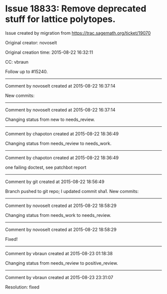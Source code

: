 # Issue 18833: Remove deprecated stuff for lattice polytopes.

Issue created by migration from https://trac.sagemath.org/ticket/19070

Original creator: novoselt

Original creation time: 2015-08-22 16:32:11

CC:  vbraun

Follow up to #15240.


---

Comment by novoselt created at 2015-08-22 16:37:14

New commits:


---

Comment by novoselt created at 2015-08-22 16:37:14

Changing status from new to needs_review.


---

Comment by chapoton created at 2015-08-22 18:36:49

Changing status from needs_review to needs_work.


---

Comment by chapoton created at 2015-08-22 18:36:49

one failing doctest, see patchbot report


---

Comment by git created at 2015-08-22 18:56:49

Branch pushed to git repo; I updated commit sha1. New commits:


---

Comment by novoselt created at 2015-08-22 18:58:29

Changing status from needs_work to needs_review.


---

Comment by novoselt created at 2015-08-22 18:58:29

Fixed!


---

Comment by vbraun created at 2015-08-23 01:18:38

Changing status from needs_review to positive_review.


---

Comment by vbraun created at 2015-08-23 23:31:07

Resolution: fixed
